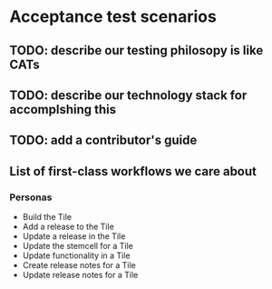 # Acceptance test scenarios

## TODO: describe our testing philosopy is like CATs
## TODO: describe our technology stack for accomplshing this
## TODO: add a contributor's guide

## List of first-class workflows we care about

### Personas

- Build the Tile
- Add a release to the Tile
- Update a release in the Tile
- Update the stemcell for a Tile
- Update functionality in a Tile
- Create release notes for a Tile
- Update release notes for a Tile
